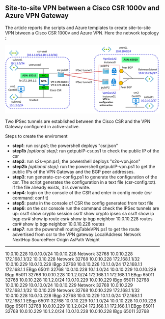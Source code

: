 <properties
   pageTitle="site-to-site VPN between a Cisco CSR 1000v and Azure VPN Gateway"
   description="configuration of a VPN IPSec tunnel between  Cisco CSR 1000v and Azure VPN Gateway"
   services=""
   documentationCenter="na"
   authors="fabferri"
   manager=""
   editor=""/>

<tags
   ms.service="Configuration-Example-Azure"
   ms.devlang="na"
   ms.topic="article"
   ms.tgt_pltfrm="na"
   ms.workload="na"
   ms.date="21/05/2017"
   ms.author="fabferri" />
##  Site-to-site VPN between a Cisco CSR 1000v and Azure VPN Gateway

The article reports the scripts and Azure templates to create site-to-site VPN btween a Cisco CSR 1000v and Azure VPN. 
Here the network topology :

[![0]][0]

Two IPSec tunnels are established between the Cisco CSR and the VPN Gateway configured in active-active.

Steps to create the enviroment
- **step1**: run csr.ps1; the powershell deploys "csr.json"
- **step1b** *[optional step]*: run getpubIP-csr.ps1 to check the public IP of the csr 
- **step2**: run s2s-vpn.ps1; the powershell deploys "s2s-vpn.json"
- **step2b** *[optional step]*: run the powershell getpubIP-vpn.ps1 to get the public IPs of the VPN Gateway and the BGP peer addresses.
- **step3**: run generate-csr-config.ps1 to generate the configuration of the csr. 
       The script generates the configuration in a text file (csr-config.txt). if the file already exists, it is overwrite.
- **step4**: login on the console of the CSR and enter in config mode (csr command: conf t)
- **step5**: paste in the console of CSR the config generated from text file
- **step6**: on the csr console run the command check the IPSec tunnels are up:
       csr# show crypto session 
       csr# show crypto ipsec sa
       csr# show ip bgp
       csr# show ip route
       csr# show ip bgp neighbor 10.0.10.228 routes
       csr# show ip bgp neighbor 10.0.10.228 routes
- **step7**: run the powershell routingTableVPN.ps1 to get the route advertised from csr to the VPN gateway
LocalAddress Network        NextHop     SourcePeer  Origin  AsPath Weight
------------ -------        -------     ----------  ------  ------ ------
10.0.10.228  10.0.10.0/24               10.0.10.228 Network         32768
10.0.10.228  172.168.1.1/32             10.0.10.228 Network         32768
10.0.10.228  172.168.1.1/32 10.0.10.229 10.0.10.229 IBgp            32768
10.0.10.228  10.1.1.0/24    172.168.1.1 172.168.1.1 EBgp    65011   32768
10.0.10.228  10.1.1.0/24    10.0.10.229 10.0.10.229 IBgp    65011   32768
10.0.10.228  10.1.2.0/24    172.168.1.1 172.168.1.1 EBgp    65011   32768
10.0.10.228  10.1.2.0/24    10.0.10.229 10.0.10.229 IBgp    65011   32768
10.0.10.229  10.0.10.0/24               10.0.10.229 Network         32768
10.0.10.229  172.168.1.1/32             10.0.10.229 Network         32768
10.0.10.229  172.168.1.1/32 10.0.10.228 10.0.10.228 IBgp            32768
10.0.10.229  10.1.1.0/24    172.168.1.1 172.168.1.1 EBgp    65011   32768
10.0.10.229  10.1.1.0/24    10.0.10.228 10.0.10.228 IBgp    65011   32768
10.0.10.229  10.1.2.0/24    172.168.1.1 172.168.1.1 EBgp    65011   32768
10.0.10.229  10.1.2.0/24    10.0.10.228 10.0.10.228 IBgp    65011   32768


<!--Image References-->
[0]: ./media/network-diagram.png "Network Diagram" 


<!--Link References-->



